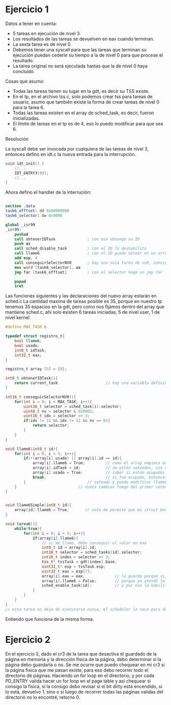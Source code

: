 # Ejercicio 1

Datos a tener en cuenta:

- 5 tareas en ejecución de nivel 3.
- Los resultados de las tareas se devuelven en eax cuando terminan.
- La sexta tarea es de nivel 0.
- Debemos tener una syscall para que las tareas que terminan su ejecución puedan cederle su tiempo a la de nivel 0 para que procese el resultado.
- La tarea original no será ejecutada hastas que la de nivel 0 haya concluido.

Cosas que asumo:

- Todas las tareas tienen su lugar en la gdt, es decir su TSS existe.
- En el tp, en el archivo tss.c, solo podemos crear tss para tareas de usuario, asumo que también existe la forma de crear tareas de nivel 0 para la tarea 6.
- Todas las tareas existen en el array de sched_task, es decir, fueron inicializadas.
- El límite de tareas en el tp es de 4, eso lo puedo modificar para que sea 6.


Resolución

La syscall debe ser invocada por cualquiera de las tareas de nivel 3, entonces defino en idt.c la nueva entrada para la interrupción.

```c
void idt_init() {
    //...
    IDT_ENTRY3(99);
    //...
}
```

Ahora defino el handler de la interrución:

```nasm

section .data
task6_offtset: dd 0x00000000
task6_selector: dw 0x0000

global _isr99
_isr99:
    pushad
    call obtenerIDTask              ; con eso obtengo su ID
    push ax
    call sched_disable_task         ; con el ID lo deshabilito
    call llame6                     ; con el ID puedo setear en un array de 5 posiciones que un flag para indicar que he llamado a la tarea 6 y estoy esperando a que procese la información que le envié
    add esp, 4
    call conseguirSelectorNV0       ; hay una sola tarea de nv0, consigo su selector
    mov word [task6_selector], ax
    jmp far [task6_offtset]         ; con el selector hago un jmp far

    popad
    iret
```

Las funciones siguientes y las declaraciones del nuevo array estarán en sched.c
La cantidad maxima de tareas posible es 35, porque en nuestro tp tenemos 35 espacios en la gdt, pero como nos fijamos dentro del array que mantiene sched.c, ahí solo existen 6 tareas iniciadas, 5 de nivel user, 1 de nivel kernel.

```c
#define MAX_TASK 6

typedef struct registro_t{
    bool llame6;
    bool usado;
    int8_t idTask;
    int32_t eax;
}

registro_t array [5] = {0};

int8_t obtenerIDTask(){
    return current_task                     // hay una variable definida en sched.c que mantiene esa información
}

int16_t conseguirSelectorNV0(){
    for(int i = 0; i < MAX_TASK; i++){
        uint16_t selector = sched_task[i].selector;
        uint8_t nv = selector & 0x0002;
        uint16_t idx = selector >> 3;
        if(idx != 11 && idx != 12 && nv == 0){
            return selector;
        }
    }
}

void llame6(int8_t id){
    for(int i = 0; i < 5; i++){
        if(!(array[i].usado) || array[i].id == id){
            array[i].llame6 = True;         // como el array empieza en 0 y los id
            array[i].idTask = id;           // no están seteados, uso otro bool para
            array[i].usado = True;          // saber si están ocupados o no
            break;                          // si fue ocupado, entonces tiene el id
        }                           // seteado y puedo modificar llame6, los otros
    }                           // nunca cambian luego del primer seteo
}


void llame6Simple(int8_t id){
    array[id].llame6 = True;       // esto me permite que mi struct borre el usado y el id
}

void tarea6(){
    while(true){
        for(int i = 0; i < 5; i++){
            if(array[i].llame6){
                // si me llamó, debo conseguir el valor en eax
                int8_t id = array[i].id;
                int16_t selector = sched_tasks[id].selector;
                int16_t index = selector >> 3;
                tss_t* tssTask = gdt[index].base;
                uint32_t* esp = tssTask.esp;
                uint32_t eax = esp[7];
                array[i].eax = eax;             // lo guardo porque si, despues si llama devuelta se sobreescribe
                array[i].llame6 = False;        // porque ya atendí la llamada
                sched_enable_task[id];          // y por eso la habilito nuevamente
            }
        }
    }
}
// esta tarea no deja de ejecutarse nunca, el scheduler la saca para darle la ejecución a otra.
```

Entiendo que funciona de la misma forma.

# Ejercicio 2

En el ejercicio 2, dado el cr3 de la tarea que desactiva el guardado de la página en memoria y la dirección fisica de la página, debo determinar si la página debo guardarla o no. Se me ocurre que puedo chequear en mi cr3 si la página fisica que me pasan existe, para eso debo recorrer todo el directorio de páginas. Haciendo un for loop en el directorio, y por cada PD_ENTRY valida hacer un for loop en el page table y así chequear si consigo la física, si la consigo debo revisar si el bit dirty está encendido, si lo está, devuelvo 1, sino o si luego de recorrer todas las páginas validas del directorio no lo encontré, retorno 0.

